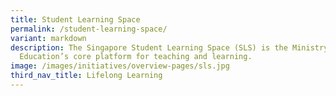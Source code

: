 ```yaml
---
title: Student Learning Space
permalink: /student-learning-space/
variant: markdown
description: The Singapore Student Learning Space (SLS) is the Ministry of
  Education’s core platform for teaching and learning.
image: /images/initiatives/overview-pages/sls.jpg
third_nav_title: Lifelong Learning
---
```

